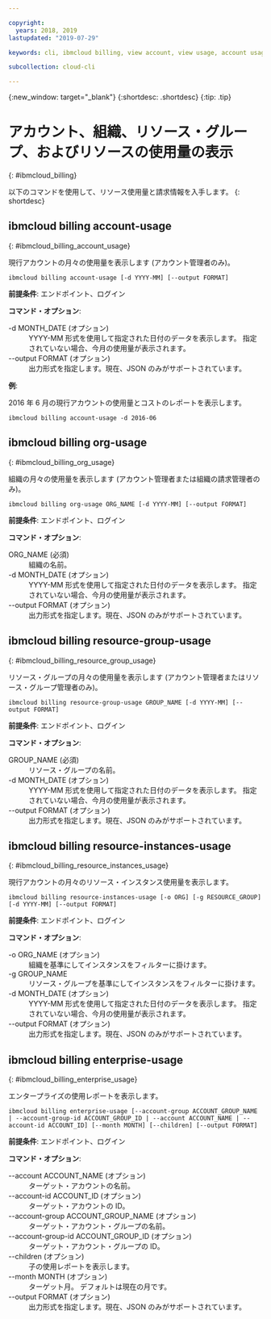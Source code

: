 ```yaml
---

copyright:
  years: 2018, 2019
lastupdated: "2019-07-29"

keywords: cli, ibmcloud billing, view account, view usage, account usage, resource groups, resources, org-usage

subcollection: cloud-cli

---
```


{:new_window: target="_blank"}
{:shortdesc: .shortdesc}
{:tip: .tip}

# アカウント、組織、リソース・グループ、およびリソースの使用量の表示 
{: #ibmcloud_billing}

以下のコマンドを使用して、リソース使用量と請求情報を入手します。
{: shortdesc}
 
## ibmcloud billing account-usage
{: #ibmcloud_billing_account_usage}

現行アカウントの月々の使用量を表示します (アカウント管理者のみ)。
```
ibmcloud billing account-usage [-d YYYY-MM] [--output FORMAT]
```

<strong>前提条件</strong>: エンドポイント、ログイン

<strong>コマンド・オプション</strong>:

<dl>
  <dt>-d MONTH_DATE (オプション)</dt>
  <dd>YYYY-MM 形式を使用して指定された日付のデータを表示します。 指定されていない場合、今月の使用量が表示されます。</dd>
  <dt>--output FORMAT (オプション)</dt>
  <dd>出力形式を指定します。現在、JSON のみがサポートされています。</dd>
</dl>

<strong>例</strong>:

2016 年 6 月の現行アカウントの使用量とコストのレポートを表示します。
```
ibmcloud billing account-usage -d 2016-06
```

## ibmcloud billing org-usage
{: #ibmcloud_billing_org_usage}

組織の月々の使用量を表示します (アカウント管理者または組織の請求管理者のみ)。
```
ibmcloud billing org-usage ORG_NAME [-d YYYY-MM] [--output FORMAT]
```

<strong>前提条件</strong>: エンドポイント、ログイン

<strong>コマンド・オプション</strong>:

<dl>
  <dt>ORG_NAME (必須)</dt>
  <dd>組織の名前。</dd>
  <dt>-d MONTH_DATE (オプション)</dt>
  <dd>YYYY-MM 形式を使用して指定された日付のデータを表示します。 指定されていない場合、今月の使用量が表示されます。</dd>
  <dt>--output FORMAT (オプション)</dt>
  <dd>出力形式を指定します。現在、JSON のみがサポートされています。</dd>
</dl>

## ibmcloud billing resource-group-usage
{: #ibmcloud_billing_resource_group_usage}

リソース・グループの月々の使用量を表示します (アカウント管理者またはリソース・グループ管理者のみ)。
```
ibmcloud billing resource-group-usage GROUP_NAME [-d YYYY-MM] [--output FORMAT]
```

<strong>前提条件</strong>: エンドポイント、ログイン

<strong>コマンド・オプション</strong>:

<dl>
  <dt>GROUP_NAME (必須)</dt>
  <dd>リソース・グループの名前。</dd>
  <dt>-d MONTH_DATE (オプション)</dt>
  <dd>YYYY-MM 形式を使用して指定された日付のデータを表示します。 指定されていない場合、今月の使用量が表示されます。</dd>
  <dt>--output FORMAT (オプション)</dt>
  <dd>出力形式を指定します。現在、JSON のみがサポートされています。</dd>
</dl>

## ibmcloud billing resource-instances-usage
{: #ibmcloud_billing_resource_instances_usage}

現行アカウントの月々のリソース・インスタンス使用量を表示します。
```
ibmcloud billing resource-instances-usage [-o ORG] [-g RESOURCE_GROUP] [-d YYYY-MM] [--output FORMAT]
```

<strong>前提条件</strong>: エンドポイント、ログイン

<strong>コマンド・オプション</strong>:

<dl>
  <dt>-o ORG_NAME (オプション)</dt>
  <dd>組織を基準にしてインスタンスをフィルターに掛けます。</dd>
  <dt>-g GROUP_NAME</dt>
  <dd>リソース・グループを基準にしてインスタンスをフィルターに掛けます。</dd>
  <dt>-d MONTH_DATE (オプション)</dt>
  <dd>YYYY-MM 形式を使用して指定された日付のデータを表示します。 指定されていない場合、今月の使用量が表示されます。</dd>
  <dt>--output FORMAT (オプション)</dt>
  <dd>出力形式を指定します。現在、JSON のみがサポートされています。</dd>
</dl>

## ibmcloud billing enterprise-usage
{: #ibmcloud_billing_enterprise_usage}

エンタープライズの使用レポートを表示します。
```
ibmcloud billing enterprise-usage [--account-group ACCOUNT_GROUP_NAME | --account-group-id ACCOUNT_GROUP_ID | --account ACCOUNT_NAME | --account-id ACCOUNT_ID] [--month MONTH] [--children] [--output FORMAT]
```

<strong>前提条件</strong>: エンドポイント、ログイン

<strong>コマンド・オプション</strong>:

<dl>
  <dt>--account ACCOUNT_NAME (オプション)</dt>
  <dd>ターゲット・アカウントの名前。</dd>
  <dt>--account-id ACCOUNT_ID (オプション)</dt>
  <dd>ターゲット・アカウントの ID。</dd>
  <dt>--account-group ACCOUNT_GROUP_NAME (オプション)</dt>
  <dd>ターゲット・アカウント・グループの名前。</dd>
  <dt>--account-group-id ACCOUNT_GROUP_ID (オプション)</dt>
  <dd>ターゲット・アカウント・グループの ID。</dd>
  <dt>--children (オプション)</dt>
  <dd>子の使用レポートを表示します。</dd>
  <dt>--month MONTH (オプション)</dt>
  <dd>ターゲット月。 デフォルトは現在の月です。</dd>
  <dt>--output FORMAT (オプション)</dt>
  <dd>出力形式を指定します。現在、JSON のみがサポートされています。</dd>
</dl>
